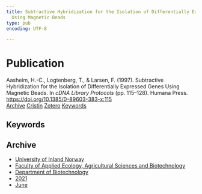 ```yaml
---
title: Subtractive Hybridization for the Isolation of Differentially Expressed Genes
  Using Magnetic Beads
type: pub
encoding: UTF-8

---
```

<h1>Publication</h1>
<article id="csl-bib-container-P7W8PMZV" class="csl-bib-container">
  <div class="csl-bib-body"> <div class="csl-entry">Aasheim, H.-C., Logtenberg, T., &#38; Larsen, F. (1997). Subtractive Hybridization for the Isolation of Differentially Expressed Genes Using Magnetic Beads. In <i>cDNA Library Protocols</i> (pp. 115–128). Humana Press. <a href="https://doi.org/10.1385/0-89603-383-x:115">https://doi.org/10.1385/0-89603-383-x:115</a></div> </div>
  <div class="csl-bib-buttons">
    <a href="#taxonomy-article-P7W8PMZV" alt="archive" class="csl-bib-button">Archive</a>
    <a href="https://app.cristin.no/results/show.jsf?id=1916506" alt="Cristin" class="csl-bib-button">Cristin</a>
    <a href="http://zotero.org/groups/5881554/items/P7W8PMZV" alt="Zotero" class="csl-bib-button">Zotero</a>
    <a href="#keywords-article-P7W8PMZV" alt="keywords" class="csl-bib-button">Keywords</a>
  </div>
  <div id="csl-bib-meta-container-P7W8PMZV"></div>
</article>
<div id="csl-bib-meta-P7W8PMZV" class="csl-bib-meta">
  <article id="keywords-article-P7W8PMZV" class="keywords-article">
    <h1>Keywords</h1>
    
  </article>
  <article id="taxonomy-article-P7W8PMZV" class="taxonomy-article">
    <h1>Archive</h1>
    <ul>
      <li>
        <a href="/en/archive/?key=3DCRN523">University of Inland Norway</a>
      </li>
      <li>
        <a href="/en/archive/?key=T77LXH6D">Faculty of Applied Ecology, Agricultural Sciences and Biotechnology</a>
      </li>
      <li>
        <a href="/en/archive/?key=VL6KDQ85">Department of Biotechnology</a>
      </li>
      <li>
        <a href="/en/archive/?key=FJH75VJD">2021</a>
      </li>
      <li>
        <a href="/en/archive/?key=WWU8EN66">June</a>
      </li>
    </ul>
  </article>
</div>
